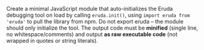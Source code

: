 Create a minimal JavaScript module that auto-initializes the Eruda debugging tool on load by calling `eruda.init()`, using `import eruda from 'eruda'` to pull the library from npm. Do not export eruda – the module should only initialize the tool. The output code must be **minified** (single line, no whitespace/comments) and output **as raw executable code** (not wrapped in quotes or string literals).
